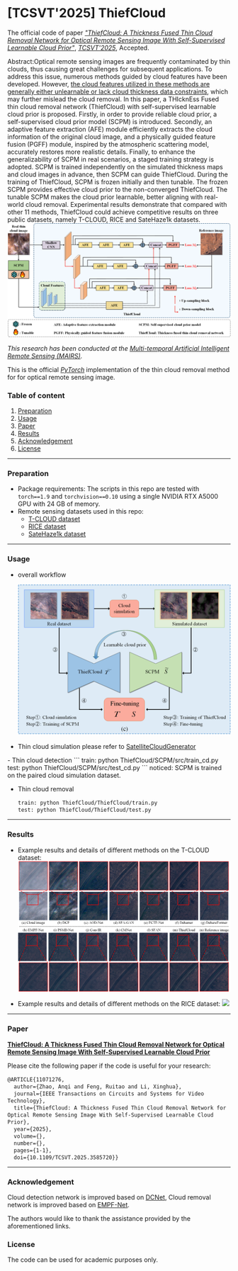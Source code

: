 # [TCSVT'2025] ThiefCloud 

The official code of paper [*"ThiefCloud: A Thickness Fused Thin Cloud Removal Network for Optical Remote Sensing Image With Self-Supervised Learnable Cloud Prior"*](https://ieeexplore.ieee.org/document/11071276), <u>*TCSVT'2025*</u>, Accepted.

Abstract:Optical remote sensing images are frequently contaminated by thin clouds, thus causing great challenges for subsequent applications. To address this issue, numerous methods guided by cloud features have been developed. However, <u> the cloud features utilized in these methods are generally either unlearnable or lack cloud thickness data constraints</u>, which may further mislead the cloud removal. In this paper, a THIcknEss Fused thin cloud removal network (ThiefCloud) with self-supervised learnable cloud prior is proposed. Firstly, in order to provide reliable cloud prior, a self-supervised cloud prior model (SCPM) is introduced. Secondly, an adaptive feature extraction (AFE) module efficiently extracts the cloud information of the original cloud image, and a physically guided feature fusion (PGFF) module, inspired by the atmospheric scattering model, accurately restores more realistic details. Finally, to enhance the generalizability of SCPM in real scenarios, a staged training strategy is adopted. SCPM is trained independently on the simulated thickness maps and cloud images in advance, then SCPM can guide ThiefCloud. During the training of ThiefCloud, SCPM is frozen initially and then tunable. The frozen SCPM provides effective cloud prior to the non-converged ThiefCloud. The tunable SCPM makes the cloud prior learnable, better aligning with real-world cloud removal. Experimental results demonstrate that compared with other 11 methods, ThiefCloud could achieve competitive results on three public datasets, namely T-CLOUD, RICE and SateHaze1k datasets.
![](Figure/Fig1.png)

*This research has been conducted at the [Multi-temporal Artificial Intelligent Remote Sensing (MAIRS)](https://jszy.whu.edu.cn/lixinghua2/zh_CN/index.htm).*
    
This is the official <u>*PyTorch*</u> implementation of the thin cloud removal method for for optical remote sensing image.
    
### Table of content
 1. [Preparation](#preparation)
 2. [Usage](#usage)
 3. [Paper](#paper)
 4. [Results](#results)
 5. [Acknowledgement](#acknowledgement)
 6. [License](#license)

---
### Preparation
- Package requirements: The scripts in this repo are tested with `torch==1.9` and `torchvision==0.10` using a single NVIDIA RTX A5000 GPU with 24 GB of memory.
- Remote sensing datasets used in this repo:
  - [T-CLOUD dataset](https://github.com/haidong-Ding/Cloud-Removal)
  - [RICE dataset](https://github.com/BUPTLdy/RICE_DATASET)
  - [SateHaze1k dataset](https://www.kaggle.com/datasets/mohit3430/haze1k/data) 


---
### Usage
- overall workflow

  ![](Figure/Fig2.png)

<ba>

- Thin cloud simulation
  please refer to [SatelliteCloudGenerator](https://github.com/strath-ai/SatelliteCloudGenerator)
<ba>
<ba>
- Thin cloud detection
  ```
  train: python ThiefCloud/SCPM/src/train_cd.py
  test: python ThiefCloud/SCPM/src/test_cd.py
  ```
  noticed: SCPM is trained on the paired cloud simulation dataset.

<ba>
<ba>

- Thin cloud removal
  ```
  train: python ThiefCloud/ThiefCloud/train.py
  test: python ThiefCloud/ThiefCloud/test.py
  ```

---
### Results
- Example results and details of different methods on the T-CLOUD dataset:
![](Figure/Fig3.png)

- Example results and details of different methods on the RICE dataset:
![](Figure/Fig4.png)


---
### Paper
**[ThiefCloud: A Thickness Fused Thin Cloud Removal Network for Optical Remote Sensing Image With Self-Supervised Learnable Cloud Prior](https://ieeexplore.ieee.org/document/11071276)**

Please cite the following paper if the code is useful for your research:

```
@ARTICLE{11071276,
  author={Zhao, Anqi and Feng, Ruitao and Li, Xinghua},
  journal={IEEE Transactions on Circuits and Systems for Video Technology}, 
  title={ThiefCloud: A Thickness Fused Thin Cloud Removal Network for Optical Remote Sensing Image With Self-Supervised Learnable Cloud Prior}, 
  year={2025},
  volume={},
  number={},
  pages={1-1},
  doi={10.1109/TCSVT.2025.3585720}}
```

---
### Acknowledgement
Cloud detection network is improved based on [DCNet](https://github.com/YLiu-creator/deformableCloudDetection),  Cloud removal network is improved based on [EMPF-Net](https://ieeexplore.ieee.org/document/10287960).

The authors would like to thank the assistance provided by the aforementioned links.



### License
The code can be used for academic purposes only.
